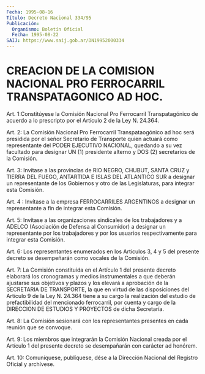 ```yaml
---
Fecha: 1995-08-16
Título: Decreto Nacional 334/95
Publicación:
  Organismo: Boletín Oficial
  Fecha: 1995-08-22
SAIJ: https://www.saij.gob.ar/DN19952000334
---
```

# CREACION DE LA COMISION NACIONAL PRO FERROCARRIL TRANSPATAGONICO AD HOC.

<a id="1"></a>
Art. 1:Constitúyese  la  Comisión  Nacional  Pro  Ferrocarril Transpatagónico de acuerdo a lo prescripto por el Artículo  2 de la Ley N. 24.364.

<a id="2"></a>
Art.  2: La Comisión Nacional Pro Ferrocarril Transpataogónico  ad hoc será presidida  por  el  señor  Secretario de Transporte quien actuará como representante del PODER EJECUTIVO NACIONAL, quedando a su vez facultado para designar UN (1) presidente alterno y DOS (2) secretarios de la Comisión.

<a id="3"></a>
Art. 3: Invítase a las provincias de RIO NEGRO, CHUBUT, SANTA CRUZ y TIERRA DEL FUEGO, ANTARTIDA E ISLAS DEL  ATLANTICO SUR a designar un representante de los Gobiernos y otro de  las Legislaturas, para integrar esta Comisión.

<a id="4"></a>
Art. 4 : Invítase a la empresa FERROCARRILES ARGENTINOS  a designar un representante a fin de integrar esta Comisión.

<a id="5"></a>
Art. 5: Invítase a las organizaciones sindicales de los trabajadores  y  a ADELCO (Asociación de Defensa al Consumidor)  a designar un representante  por los trabajadores y por los usuarios respectivamente para integrar esta Comisión.

<a id="6"></a>
Art. 6: Los representantes enumerados  en  los  Artículos 3, 4 y 5 del presente decreto se desempeñarán como vocales  de  la  Comisión.

<a id="7"></a>
Art.  7:  La  Comisión  constituida en el Artículo 1 del presente decreto elaborará los cronogramas  y  medios  instrumentales  a que deberán ajustarse sus objetivos y plazos y los elevará a aprobación de la SECRETARIA DE TRANSPORTE, la que en virtud de las disposiciones del Artículo 9 de la Ley N. 24.364 tiene a su cargo la realización    del    estudio  de  prefactibilidad  del  mencionado ferrocarril, por cuenta  y  cargo  de  la  DIRECCION  DE ESTUDIOS Y PROYECTOS de dicha Secretaría.

<a id="8"></a>
Art. 8: La Comisión sesionará con los representantes presentes  en cada reunión que se convoque.

<a id="9"></a>
Art.  9:  Los miembros que integrarán la Comisión Nacional creada por el Artículo 1 del presente decreto se desempañarán con carácter ad honórem.

<a id="10"></a>
Art. 10: Comuníquese,  publíquese,  dése  a la Dirección Nacional del  Registro Oficial  y archívese.